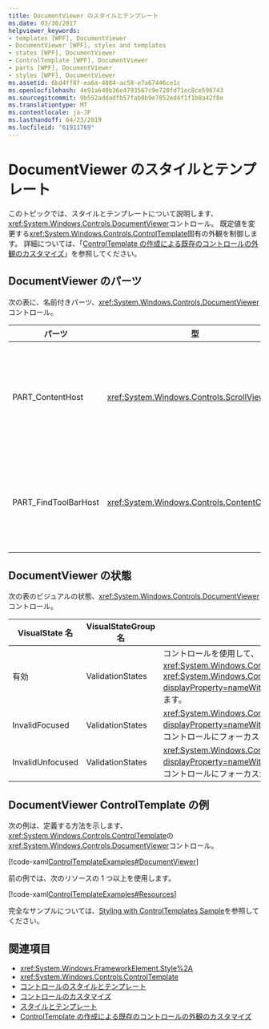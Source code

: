 ```yaml
---
title: DocumentViewer のスタイルとテンプレート
ms.date: 03/30/2017
helpviewer_keywords:
- templates [WPF], DocumentViewer
- DocumentViewer [WPF], styles and templates
- states [WPF], DocumentViewer
- ControlTemplate [WPF], DocumentViewer
- parts [WPF], DocumentViewer
- styles [WPF], DocumentViewer
ms.assetid: 6bd4ff8f-ea6a-4084-ac58-e7a67446ce1c
ms.openlocfilehash: 4e91a640b36e4793567c9e728fd71ec8ce596743
ms.sourcegitcommit: 9b552addadfb57fab0b9e7852ed4f1f1b8a42f8e
ms.translationtype: MT
ms.contentlocale: ja-JP
ms.lasthandoff: 04/23/2019
ms.locfileid: "61911769"
---
```

# <a name="documentviewer-styles-and-templates"></a>DocumentViewer のスタイルとテンプレート
このトピックでは、スタイルとテンプレートについて説明します、<xref:System.Windows.Controls.DocumentViewer>コントロール。 既定値を変更する<xref:System.Windows.Controls.ControlTemplate>固有の外観を制御します。 詳細については、「[ControlTemplate の作成による既存のコントロールの外観のカスタマイズ](customizing-the-appearance-of-an-existing-control.md)」を参照してください。  
  
## <a name="documentviewer-parts"></a>DocumentViewer のパーツ  
 次の表に、名前付きパーツ、<xref:System.Windows.Controls.DocumentViewer>コントロール。  
  
|パーツ|型|説明|  
|-|-|-|  
|PART_ContentHost|<xref:System.Windows.Controls.ScrollViewer>|コンテンツと領域をスクロールします。|  
|PART_FindToolBarHost|<xref:System.Windows.Controls.ContentControl>|既定では下部にある検索ボックス。|  
  
## <a name="documentviewer-states"></a>DocumentViewer の状態  
 次の表のビジュアルの状態、<xref:System.Windows.Controls.DocumentViewer>コントロール。  
  
|VisualState 名|VisualStateGroup 名|説明|  
|-|-|-|  
|有効|ValidationStates|コントロールを使用して、<xref:System.Windows.Controls.Validation>クラスおよび<xref:System.Windows.Controls.Validation.HasError%2A?displayProperty=nameWithType>添付プロパティは`false`します。|  
|InvalidFocused|ValidationStates|<xref:System.Windows.Controls.Validation.HasError%2A?displayProperty=nameWithType>添付プロパティは`true`がコントロールにフォーカスします。|  
|InvalidUnfocused|ValidationStates|<xref:System.Windows.Controls.Validation.HasError%2A?displayProperty=nameWithType>添付プロパティは`true`がコントロールにフォーカスがないです。|  
  
## <a name="documentviewer-controltemplate-example"></a>DocumentViewer ControlTemplate の例  
 次の例は、定義する方法を示します、<xref:System.Windows.Controls.ControlTemplate>の<xref:System.Windows.Controls.DocumentViewer>コントロール。  
  
 [!code-xaml[ControlTemplateExamples#DocumentViewer](~/samples/snippets/csharp/VS_Snippets_Wpf/ControlTemplateExamples/CS/resources/documentviewer.xaml#documentviewer)]  
  
 前の例では、次のリソースの 1 つ以上を使用します。  
  
 [!code-xaml[ControlTemplateExamples#Resources](~/samples/snippets/csharp/VS_Snippets_Wpf/ControlTemplateExamples/CS/resources/shared.xaml#resources)]  
  
 完全なサンプルについては、[Styling with ControlTemplates Sample](https://github.com/Microsoft/WPF-Samples/tree/master/Styles%20&%20Templates/IntroToStylingAndTemplating)を参照してください。  
  
## <a name="see-also"></a>関連項目

- <xref:System.Windows.FrameworkElement.Style%2A>
- <xref:System.Windows.Controls.ControlTemplate>
- [コントロールのスタイルとテンプレート](control-styles-and-templates.md)
- [コントロールのカスタマイズ](control-customization.md)
- [スタイルとテンプレート](styling-and-templating.md)
- [ControlTemplate の作成による既存のコントロールの外観のカスタマイズ](customizing-the-appearance-of-an-existing-control.md)
